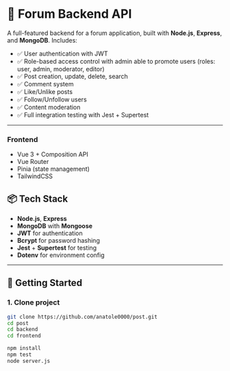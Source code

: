 # 🧠 Forum Backend API

A full-featured backend for a forum application, built with **Node.js**, **Express**, and **MongoDB**. Includes:

- ✅ User authentication with JWT
- ✅ Role-based access control with admin able to promote users (roles: user, admin, moderator, editor)
- ✅ Post creation, update, delete, search
- ✅ Comment system
- ✅ Like/Unlike posts
- ✅ Follow/Unfollow users 
- ✅ Content moderation
- ✅ Full integration testing with Jest + Supertest

---

### Frontend
- Vue 3 + Composition API
- Vue Router
- Pinia (state management)
- TailwindCSS

## 📦 Tech Stack

- **Node.js**, **Express**
- **MongoDB** with **Mongoose**
- **JWT** for authentication
- **Bcrypt** for password hashing
- **Jest** + **Supertest** for testing
- **Dotenv** for environment config

---

## 🚀 Getting Started

### 1. Clone project

```bash
git clone https://github.com/anatole0000/post.git
cd post
cd backend
cd frontend

npm install
npm test
node server.js
